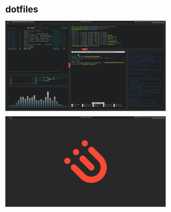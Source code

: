 # dotfiles
![Alt text](screenshot.png?raw=true "Screenshot")

![Alt text](screenshot1.png?raw=true "Screenshot")
